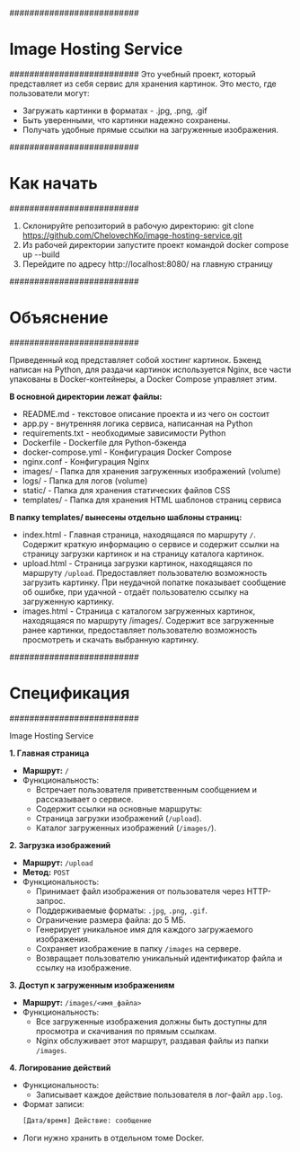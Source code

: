 ##########################
#  Image Hosting Service #
##########################
Это учебный проект, который представляет из себя сервис для хранения картинок. Это место, где пользователи могут:
- Загружать картинки в форматах - .jpg, .png, .gif
- Быть уверенными, что картинки надежно сохранены.
- Получать удобные прямые ссылки на загруженные изображения.

##########################
#       Как начать       #
##########################

1. Склонируйте репозиторий в рабочую директорию:
git clone https://github.com/ChelovechKo/image-hosting-service.git
2. Из рабочей директории запустите проект командой
docker compose up --build
3. Перейдите по адресу http://localhost:8080/ на главную страницу

##########################
#       Объяснение       #
##########################

Приведенный код представляет собой хостинг картинок. Бэкенд написан на Python, для раздачи картинок используется Nginx, все части упакованы в Docker-контейнеры, а Docker Compose управляет этим.

**В основной директории лежат файлы:**
 - README.md - текстовое описание проекта и из чего он состоит
 - app.py - внутренняя логика сервиса, написанная на Python
 - requirements.txt - необходимые зависимости Python
 - Dockerfile - Dockerfile для Python-бэкенда
 - docker-compose.yml - Конфигурация Docker Compose
 - nginx.conf - Конфигурация Nginx
 - images/ - Папка для хранения загруженных изображений (volume)
 - logs/  - Папка для логов (volume)
 - static/ - Папка для хранения статических файлов CSS
 - templates/ - Папка для хранения HTML шаблонов страниц сервиса 

**В папку templates/ вынесены отдельно шаблоны страниц:**
 - index.html - Главная страница, находящаяся по маршруту `/`. Содержит краткую информацию о сервисе и содержит ссылки на страницу загрузки картинок и на страницу каталога картинок.
 - upload.html - Страница загрузки картинок, находящаяся по маршруту `/upload`. Предоставляет пользователю возможность загрузить картинку. При неудачной попатке показывает сообщение об ошибке, при удачной - отдаёт пользователю ссылку на загруженную картинку.
 - images.html - Страница с каталогом загруженных картинок, находящаяся по маршруту /images/. Содержит все загруженные ранее картинки, предоставляет пользователю возможность просмотреть и скачать выбранную картинку.

##########################
#      Спецификация      #
##########################
 
Image Hosting Service

**1. Главная страница**

- **Маршрут:** `/`
- Функциональность:
  - Встречает пользователя приветственным сообщением и рассказывает о сервисе.
  - Содержит ссылки на основные маршруты:
  - Страница загрузки изображений (`/upload`).
  - Каталог загруженных изображений (`/images/`).

**2. Загрузка изображений**

- **Маршрут:** `/upload`
- **Метод:** `POST`
- Функциональность:
   - Принимает файл изображения от пользователя через HTTP-запрос.
   - Поддерживаемые форматы: `.jpg`, `.png`, `.gif`.
   - Ограничение размера файла: до 5 МБ.
   - Генерирует уникальное имя для каждого загружаемого изображения.
   - Сохраняет изображение в папку `/images` на сервере.
   - Возвращает пользователю уникальный идентификатор файла и ссылку на изображение.

**3. Доступ к загруженным изображениям**

- **Маршрут:** `/images/<имя_файла>`
- Функциональность:
   - Все загруженные изображения должны быть доступны для просмотра и скачивания по прямым ссылкам.
   - Nginx обслуживает этот маршрут, раздавая файлы из папки `/images`.

**4. Логирование действий**

- Функциональность:
  - Записывает каждое действие пользователя в лог-файл `app.log`.
- Формат записи:
   ```txt
   [Дата/время] Действие: сообщение
   ```
- Логи нужно хранить в отдельном томе Docker.